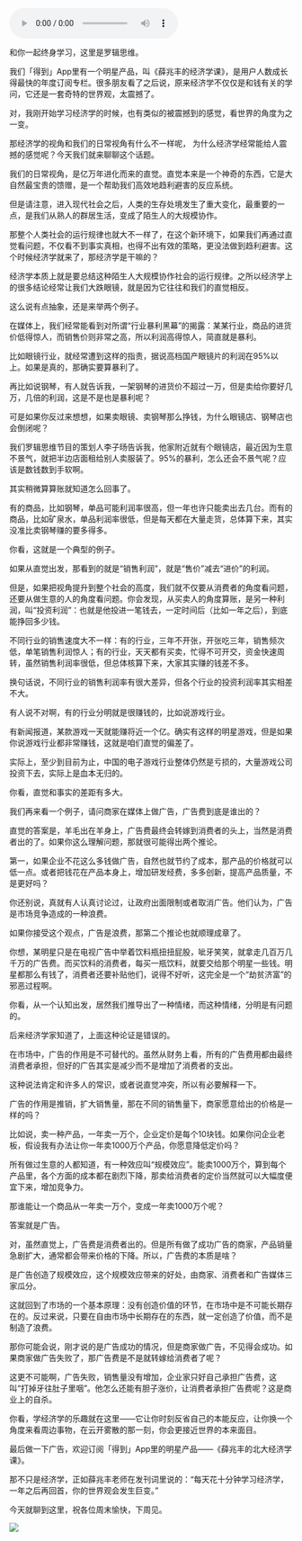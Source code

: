 <audio src="http://igetoss.cdn.igetget.com/mp3/201809/12/201809121813000485963321.mp3" controls="controls">您的浏览器不支持 audio 标签。</audio><p>和你一起终身学习，这里是罗辑思维。&nbsp;</p><p>我们「得到」App里有一个明星产品，叫《薛兆丰的经济学课》，是用户人数成长得最快的年度订阅专栏。很多朋友看了之后说，原来经济学不仅仅是和钱有关的学问，它还是一套奇特的世界观，太震撼了。&nbsp;</p><p>对，我刚开始学习经济学的时候，也有类似的被震撼到的感觉，看世界的角度为之一变。</p><p>那经济学的视角和我们的日常视角有什么不一样呢， 为什么经济学经常能给人震撼的感觉呢？今天我们就来聊聊这个话题。</p><p>我们的日常视角，是亿万年进化而来的直觉。直觉本来是一个神奇的东西，它是大自然最宝贵的馈赠，是一个帮助我们高效地趋利避害的反应系统。</p><p>但是请注意，进入现代社会之后，人类的生存处境发生了重大变化，最重要的一点，是我们从熟人的群居生活，变成了陌生人的大规模协作。</p><p>那整个人类社会的运行规律也就大不一样了，在这个新环境下，如果我们再通过直觉看问题，不仅看不到事实真相，也得不出有效的策略，更没法做到趋利避害。这个时候经济学就来了，那经济学是干嘛的？</p><p>经济学本质上就是要总结这种陌生人大规模协作社会的运行规律。之所以经济学上的很多结论经常让我们大跌眼镜，就是因为它往往和我们的直觉相反。&nbsp;</p><p>这么说有点抽象，还是来举两个例子。&nbsp;</p><p>在媒体上，我们经常能看到对所谓“行业暴利黑幕”的揭露：某某行业，商品的进货价低得惊人，而销售价则非常之高，所以利润高得惊人，简直就是暴利。</p><p>比如眼镜行业，就经常遭到这样的指责，据说高档国产眼镜片的利润在95%以上。如果是真的，那确实要算暴利了。</p><p>再比如说钢琴，有人就告诉我，一架钢琴的进货价不超过一万，但是卖给你要好几万，几倍的利润，这是不是也是暴利呢？&nbsp;</p><p>可是如果你反过来想想，如果卖眼镜、卖钢琴那么挣钱，为什么眼镜店、钢琴店也会倒闭呢？</p><p>我们罗辑思维节目的策划人李子旸告诉我，他家附近就有个眼镜店，最近因为生意不景气，就把半边店面租给别人卖服装了。95%的暴利，怎么还会不景气呢？应该是数钱数到手软啊。&nbsp;</p><p>其实稍微算算账就知道怎么回事了。</p><p>有的商品，比如钢琴，单品可能利润率很高，但一年也许只能卖出去几台。而有的商品，比如矿泉水，单品利润率很低，但是每天都在大量走货，总体算下来，其实没准比卖钢琴赚的要多得多。</p><p>你看，这就是一个典型的例子。</p><p>如果从直觉出发，那看到的就是“销售利润”，就是“售价”减去“进价”的利润。</p><p>但是，如果把视角提升到整个社会的高度，我们就不仅要从消费者的角度看问题，还要从做生意的人的角度看问题。你会发现，从买卖人的角度算账，是另一种利润，叫“投资利润”：也就是他投进一笔钱去，一定时间后（比如一年之后），到底能挣回多少钱。&nbsp;</p><p>不同行业的销售速度大不一样：有的行业，三年不开张，开张吃三年，销售频次低，单笔销售利润惊人；有的行业，天天都有买卖，忙得不可开交，资金快速周转，虽然销售利润率很低，但总体核算下来，大家其实赚的钱差不多。&nbsp;</p><p>换句话说，不同行业的销售利润率有很大差异，但各个行业的投资利润率其实相差不大。</p><p>有人说不对啊，有的行业分明就是很赚钱的，比如说游戏行业。</p><p>有新闻报道，某款游戏一天就能赚将近一个亿。确实有这样的明星游戏，但是如果你说游戏行业都非常赚钱，这就是咱们直觉的偏差了。</p><p>实际上，至少到目前为止，中国的电子游戏行业整体仍然是亏损的，大量游戏公司投资下去，实际上是血本无归的。</p><p>你看，直觉和事实的差距有多大。</p><p>我们再来看一个例子，请问商家在媒体上做广告，广告费到底是谁出的？</p><p>直觉的答案是，羊毛出在羊身上，广告费最终会转嫁到消费者的头上，当然是消费者出的了。如果你这么理解问题，那就很可能得出两个推论。</p><p>第一，如果企业不花这么多钱做广告，自然也就节约了成本，那产品的价格就可以低一点。或者把钱花在产品本身上，增加研发经费，多多创新，提高产品质量，不是更好吗？</p><p>你还别说，真就有人认真讨论过，让政府出面限制或者取消广告。他们认为，广告是市场竞争造成的一种浪费。&nbsp;</p><p>如果你接受这个观点，广告是浪费，那第二个推论也就顺理成章了。</p><p>你想，某明星只是在电视广告中举着饮料瓶扭扭屁股，呲牙笑笑，就拿走几百万几千万的广告费。而买饮料的消费者，每买一瓶饮料，就要交给那个明星一些钱。明星都那么有钱了，消费者还要补贴他们，说得不好听，这完全是一个“劫贫济富”的邪恶过程啊。&nbsp;</p><p>你看，从一个认知出发，居然我们推导出了一种情绪，而这种情绪，分明是有问题的。</p><p>后来经济学家知道了，上面这种论证是错误的。</p><p>在市场中，广告的作用是不可替代的。虽然从财务上看，所有的广告费用都由最终消费者承担，但好的广告其实是减少而不是增加了消费者的支出。&nbsp;</p><p>这种说法肯定和许多人的常识，或者说直觉冲突，所以有必要解释一下。</p><p>广告的作用是推销，扩大销售量，那在不同的销售量下，商家愿意给出的价格是一样的吗？</p><p>比如说，卖一种产品，一年卖一万个，企业定价是每个10块钱。如果你问企业老板，假设我有办法让你一年卖1000万个产品，你愿意降低定价吗？</p><p>所有做过生意的人都知道，有一种效应叫“规模效应”。能卖1000万个，算到每个产品里，各个方面的成本都在剧烈下降，那卖给消费者的定价当然就可以大幅度便宜下来，增加竞争力。</p><p>那谁能让一个商品从一年卖一万个，变成一年卖1000万个呢？</p><p>答案就是广告。</p><p>对，虽然直觉上，广告费是消费者出的。但是所有做了成功广告的商家，产品销量急剧扩大，通常都会带来价格的下降。所以，广告费的本质是啥？</p><p>是广告创造了规模效应，这个规模效应带来的好处，由商家、消费者和广告媒体三家瓜分。</p><p>这就回到了市场的一个基本原理：没有创造价值的环节，在市场中是不可能长期存在的。反过来说，只要在自由市场中长期存在的东西，就一定创造了价值，而不是制造了浪费。</p><p>那你可能会说，刚才说的是广告成功的情况，但是商家做广告，不见得会成功。如果商家做广告失败了，那广告费是不是就转嫁给消费者了呢？</p><p>这更不可能啊，广告失败，销售量没有增加，企业家只好自己承担广告费，这叫“打掉牙往肚子里咽”。他怎么还能有胆子涨价，让消费者承担广告费呢？这是商业上的自杀。</p><p>你看，学经济学的乐趣就在这里——它让你时刻反省自己的本能反应，让你换一个角度来看周边事物，在云开雾散的那一刻，你会更接近世界的本来面目。</p><p>最后做一下广告，欢迎订阅「得到」App里的明星产品——《薛兆丰的北大经济学课》。</p><p>那不只是经济学，正如薛兆丰老师在发刊词里说的：“每天花十分钟学习经济学，一年之后再回首，你的世界观会发生巨变。”</p><p>今天就聊到这里，祝各位周末愉快，下周见。</p><img src="https://piccdn.igetget.com/img/201704/27/201704272041128954322011.jpg" />